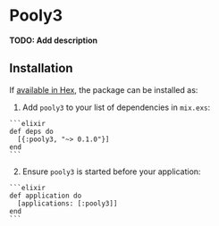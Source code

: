 # Pooly3

**TODO: Add description**

## Installation

If [available in Hex](https://hex.pm/docs/publish), the package can be installed as:

  1. Add `pooly3` to your list of dependencies in `mix.exs`:

    ```elixir
    def deps do
      [{:pooly3, "~> 0.1.0"}]
    end
    ```

  2. Ensure `pooly3` is started before your application:

    ```elixir
    def application do
      [applications: [:pooly3]]
    end
    ```

